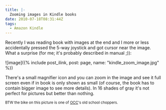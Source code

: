 ```yaml
---
title: |-
  Zooming images in Kindle books
date: 2010-07-18T08:31:44Z
tags:
  - Amazon Kindle
---
```

Recently I was reading book with images at the end and I more or less accidentally pressed the 5-way joystick and got cursor near the image. What a surprise (for me; it's probably described in manual ;)):

![image]({% include post_ilink, post: page, name: "kindle_zoom_image.jpg" %})

There's a small magnifier icon and you can zoom in the image and see it full screen even if in book is only shown as small (of course, the book has to contain bigger image to see more details). In 16 shades of gray it's not perfect for pictures but better than nothing.

<small>BTW the bike on this picture is one of [OCC][1]'s old school choppers.</small>

[1]: http://www.orangecountychoppers.com/